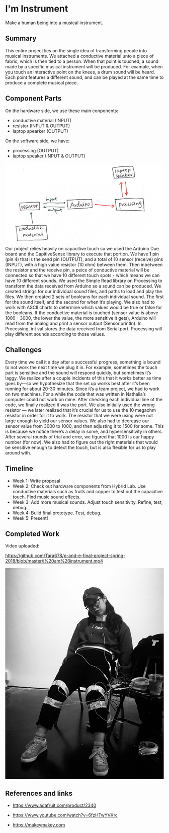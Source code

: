 # I'm Instrument

Make a human being into a musical instrument.

## Summary

This entire project lies on the single idea of transforming people into musical instruments.
We attached a conductive material unto a piece of fabric, which is then tied to a person. When that point is touched, a sound made by a specific musical instrument will be produced. For example, when you touch an interactive point on the knees, a drum sound will be heard. Each point features a different sound, and can be played at the same time to produce a complete musical piece.

## Component Parts

On the hardware side, we use these main conponents:
* conductive material (INPUT)
* resistor (INPUT & OUTPUT)
* laptop spearker (OUTPUT)

On the software side, we have:
* processing (OUTPUT)
* laptop speaker (INPUT & OUTPUT)

![alt text](https://github.com/Tara678/p-and-e-final-project-spring-2018/blob/master/block%20diagram.JPG)
Our project relies heavily on capacitive touch so we used the Arduino Due board and the CapitiveSense library to execute that portion. We have 1 pin (pin 4) that is the send pin (OUTPUT), and a total of 10 sensor (receive) pins (INPUT), with a high value resistor (10 ohm) between them. Then inbetween the resistor and the receive pin, a peice of conductive material will be connected so that we have 10 different touch spots - which means we can have 10 different sounds. We used the Simple Read library on Processing to transform the data received from Arduino so a sound can be produced. We created strings for our individual sound files, and paths to load and play the files. We then created 2 sets of booleans for each individual sound. The first for the sound itself, and the second for when it’s playing. We also had to work with ASCII charts to determine which values would be true or false for the booleans. If the conductive material is touched (sensor value is above 1000 - 3000, the lower the value, the more sensitive it gets), Arduino will read from the analog and print a sensor output (Sensor.println). In Processing, int val stores the data received from Serial.port. Processing will play different sounds according to those values.

## Challenges

Every time we call it a day after a successful progress, something is bound to not work the next time we plug it in. For example, sometimes the touch part is sensitive and the sound will respond quickly, but sometimes it’s laggy. We realize after a couple incidents of this that it works better as time goes by—so we hypothesize that the set up works best after it’s been running for about 20-30 minutes. Since it’s a team project, we had to work on two machines. For a while the code that was written in Nathalia’s computer could not work on mine. After checking each individual line of the code, we finally realized it was the port. We also initially used the wrong resistor — we later realized that it’s crucial for us to use the 10 megaohm resistor in order for it to work. The resistor that we were using were not large enough to yield our sensor values. We also had to decrease our sensor value from 3000 to 1000, and then adjusting it to 1500 for some. This is because we notice there’s a delay in some, and hypersensitivity in others. After several rounds of trial and error, we figured that 1000 is our happy number (for now). We also had to figure out the right materials that would be sensitive enough to detect the touch, but is also flexible for us to play around with.

## Timeline

- Week 1: Write proposal
- Week 2: Check out hardware components from Hybrid Lab. Use conductive materials such as fruits and copper to test out the capacitive touch. Find music sound effects.
- Week 3: Add more musical sounds. Adjust touch sensitivity. Refine, test, debug. 
- Week 4: Build final prototype. Test, debug.
- Week 5: Present!

## Completed Work
Video uploaded: 

https://github.com/Tara678/p-and-e-final-project-spring-2018/blob/master/i%20am%20instrument.mp4

![alt text](https://github.com/Tara678/p-and-e-final-project-spring-2018/blob/master/Human%20Instrument.jpg)

## References and links

* https://www.adafruit.com/product/2340
* https://www.youtube.com/watch?v=6fzHTwYVKrc

* https://makeymakey.com


